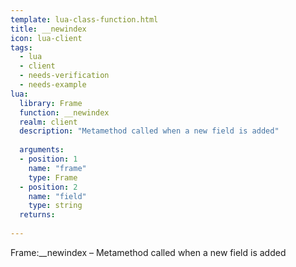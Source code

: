 ```yaml
---
template: lua-class-function.html
title: __newindex
icon: lua-client
tags:
  - lua
  - client
  - needs-verification
  - needs-example
lua:
  library: Frame
  function: __newindex
  realm: client
  description: "Metamethod called when a new field is added"
  
  arguments:
  - position: 1
    name: "frame"
    type: Frame
  - position: 2
    name: "field"
    type: string
  returns:
    
---
```


<div class="lua__search__keywords">
Frame:__newindex &#x2013; Metamethod called when a new field is added
</div>
